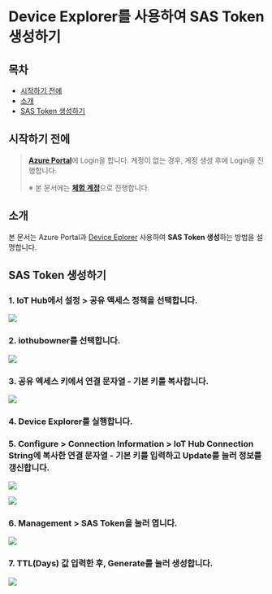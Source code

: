 # Device Explorer를 사용하여 SAS Token 생성하기



## 목차

- [시작하기 전에](#Prerequisites)
- [소개](#Introduction)
- [SAS Token 생성하기](#Create_Sas_Token)



<a name="Prerequisites"></a>
## 시작하기 전에

> [**Azure Portal**][Link-Azure-Portal]에 Login을 합니다. 계정이 없는 경우, 계정 생성 후에 Login을 진행합니다.
>
> ※ 본 문서에는 [**체험 계정**][Link-Azure-Account-Free]으로 진행합니다.



<a name="Introduction"></a>
## 소개

본 문서는 Azure Portal과 [Device Eplorer][Link-Device_Explorer] 사용하여 **SAS Token 생성**하는 방법을 설명합니다.



<a name="Create_Sas_Token"></a>
## SAS Token 생성하기

### 1. IoT Hub에서 **설정** > **공유 액세스 정책**을 선택합니다.

![][Link-Create_Sas_Token_1]

### 2. **iothubowner**를 선택합니다.

![][Link-Create_Sas_Token_2]

### 3. 공유 엑세스 키에서 **연결 문자열 - 기본 키**를 복사합니다.

![][Link-Create_Sas_Token_3]

### 4. **Device Explorer**를 실행합니다.

### 5. **Configure** > **Connection Information** > **IoT Hub Connection String**에 복사한 **연결 문자열 - 기본 키**를 입력하고 Update를 눌러 정보를 갱신합니다.

![][Link-Create_Sas_Token_4]

![][Link-Create_Sas_Token_5]

### 6. **Management** > **SAS Token**을 눌러 엽니다.

![][Link-Create_Sas_Token_6]

### 7. **TTL(Days)** 값 입력한 후, **Generate**를 눌러 생성합니다.

![][Link-Create_Sas_Token_7]



[Link-Azure-Portal]: https://portal.azure.com/
[Link-Azure-Account-Free]: https://azure.microsoft.com/ko-kr/free/
[Link-Create_Sas_Token_1]: https://github.com/Wiznet/azure-iot-kr/blob/master/images/device_explorer_create_sas_token_1.png
[Link-Create_Sas_Token_2]: https://github.com/Wiznet/azure-iot-kr/blob/master/images/cdevice_explorer_reate_sas_token_2.png
[Link-Create_Sas_Token_3]: https://github.com/Wiznet/azure-iot-kr/blob/master/images/device_explorer_create_sas_token_3.png
[Link-Device_Explorer]:https://github.com/Wiznet/azure-iot-kr/blob/master/tools/Device%20Explorer/SetupDeviceExplorer.msi
[Link-Create_Sas_Token_4]: https://github.com/Wiznet/azure-iot-kr/blob/master/images/device_explorer_create_sas_token_4.png
[Link-Create_Sas_Token_5]: https://github.com/Wiznet/azure-iot-kr/blob/master/images/device_explorer_create_sas_token_5.png
[Link-Create_Sas_Token_6]: https://github.com/Wiznet/azure-iot-kr/blob/master/images/device_explorer_create_sas_token_6.png
[Link-Create_Sas_Token_7]: https://github.com/Wiznet/azure-iot-kr/blob/master/images/device_explorer_create_sas_token_7.png